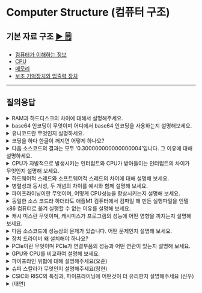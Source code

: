 # Computer Structure (컴퓨터 구조)

## 기본 자료 구조 [▶︎ 🗒](basic.md)

- [컴퓨터가 이해하는 정보](./basic.md#컴퓨터가-이해하는-정보)
- [CPU](./basic.md#CPU)
- [메모리](./basic.md#메모리)
- [보조 기억장치와 입출력 장치](./basic.md#보조기억장치와-입출력장치)

---

## 질의응답

<details>
<summary>RAM과 하드디스크의 차이에 대해서 설명해주세요.</summary>
<p>
- RAM이 CPU가 실행할 프로그램을 저장하는 부품이라면 하드디스크는 전원이 꺼져도 보관할 프로그램을 저장하는 부품
- 휘발성 저장장치인 RAM은 전원이 꺼지면 저장된 내용을 잃지만, 하드디스크는 비휘발성 저장장치이기 때문에 전원이 꺼져도 내용이 남아있다는 차이가 있습니다.
</p>
</details>

<details>
<summary>base64 인코딩이 무엇이며 어디에서 base64 인코딩을 사용하는지 설명해보세요.</summary>
<p>

- 문자 뿐만 아니라 아스키 코드로 표현할 수 없는 이미지 등의 이진 데이터까지 아스키 형태의 문자로 표현하기 위해 사용하는 인코딩 방식
- 주로 이메일에서 첨부파일을 전송하거나 웹에서 이미지 및 파일 데이터를 텍스트 형식으로 포함할 때 사용

창현:

- Base64 인코딩은 바이너리 데이터를 텍스트로 변환하는 인코딩 방식입니다. 변환된 데이터는 일반 텍스트 형식으로 유지되며, 이로 인해 바이너리 데이터를 안전하게 전송하거나 저장할 수 있습니다.
- 이메일에서 첨부파일을 보낼 때 사용합니다. 이메일 프로토콜(SMTP)에서는 바이너리 데이터를 직접 전송할 수 없기 때문에 첨부파일을 Base64로 인코딩하여 전송합니다.
- JWT는 Base64 인코딩을 사용하여 서버와 클라이언트 간에 데이터를 안전하게 주고받을 수 있도록 설계되었습니다.

- Base64를 사용하지 않는 경우:

일반 파일 업로드 (웹사이트): 대부분의 웹사이트에서 파일을 업로드할 때는 Base64 인코딩이 필요하지 않습니다. 브라우저에서 파일을 서버로 업로드할 때는 파일을 그대로 바이너리 형식으로 서버에 전송합니다. 이 과정에서는 **enctype="multipart/form-data"**를 사용하여 바이너리 데이터를 전송하며, Base64로 인코딩할 필요가 없습니다.

</p>
</details>

<details>
<summary>유니코드란 무엇인지 설명하세요.</summary>
<p>

- 여러 국가의 언어나 이모티콘 등을 표현할 수 있는 통일된 문자 집합
- 유니코드마다 부여되어있는 고유한 수 , 코드 포인트를 어떻게 코드로 표현하는지에 따라 다양한 인코딩 방법을 구분 할 수 있습니다.

창현:

- \*유니코드(Unicode)**는 전 세계의 모든 문자를 통일된 방식으로 표현하기 위해 개발된 **문자 인코딩 표준\*\*입니다. 각 언어의 문자, 기호, 이모지 등을 고유한 코드로 정의하여 컴퓨터에서 일관되게 처리할 수 있도록 설계되었습니다.
</p>
</details>

<details>
<summary>코딩을 하다 한글이 깨지면 어떻게 하나요?</summary>

<p>

- 한글이 깨지는 경우는 컴퓨터가 이해할 수 있는 문자의 모음, 문자집합을 인식하지 못했거나, 문자집합을 코드로 표현하는 인코딩 방법을 인식하지 못한 경우입니다
- 따라서 다른 문자 집합을 지원하는 다양한 인코딩 방법을 시도해봐야 합니다

신우 :
- 해당 코딩 환경에서 인식할 수 있는 인코딩 방법, 한글은 대표적으로 EUC-KR과 유니코드등을 확인해 봐야 합니다.
</p>
</details>

<details>
<summary>다음 소스코드의 결과는 모두 ‘0.300000000000000004’입니다. 그 이유에 대해 설명하세요.</summary>
<p>

![문제이미지](img/floating_point.png)

- **부동소수점 수의 이진 표현**:
  컴퓨터는 실수를 이진수(2진법)로 표현합니다. 하지만 `0.1`이나 `0.2` 같은 소수는 이진수로 정확하게 표현할 수 없습니다. 이러한 숫자들은 이진수로 무한하게 반복되므로, 컴퓨터는 이러한 값을 근사치로 저장하게 됩니다.
- **정밀도 한계**:
  컴퓨터가 사용하는 부동소수점 표현(일반적으로 IEEE 754 표준)은 고정된 비트 수를 사용해 소수를 표현합니다. 이로 인해, `0.1 + 0.2`의 결과도 정확히 `0.3`이 아니라 근사치가 됩니다. 이 근사값을 10진수로 변환하면 `0.30000000000000004`로 나타나게 됩니다. 이는 매우 작은 오차이지만, 부동소수점 연산에서는 이러한 오차가 발생할 수밖에 없습니다.
- **언어 간 일관성**:
Python, Java, JavaScript 같은 언어들은 모두 IEEE 754 표준을 따르기 때문에 동일한 결과가 출력됩니다. 각 언어의 내부적인 소수점 처리 방식이 같기 때문에, 같은 수식을 계산할 때 동일한 오차가 발생합니다.

신우 :
- 실수를 다른 진수로 표현할 때, 정확하게 나누어 떨어지지 않아 무한이 반복되는 수들이 있습니다. 컴퓨터의 경우 데이터를 이진수로 저장하는데, '0.1'이나 '0.2'등은 2진수로 무한이 반복되기 때문에 저장할 수 있는 최대 자릿수에서 근사치를 저장합니다. 이 때문에 '0.1'이 컴퓨터에서는 '0.1'에 가까운 근사값이 나오게 되며 컴퓨터에서는 '0.1 + 0.2 = 0.3' 이 아닌 '0.1 + 0.2 = 0.3000000000000004' 가 나오게 됩니다.
</p>
</details>

<details>
<summary>CPU가 자발적으로 발생시키는 인터럽트와 CPU가 받아들이는 인터럽트의 차이가 무엇인지 설명해 보세요.</summary>
<p>
- 여기에 설명을 적어주세요
</p>
</details>

<details>
<summary>하드웨어적 스레드와 소프트웨어적 스레드의 차이에 대해 설명해 보세요.</summary>
<p>
- 여기에 설명을 적어주세요
</p>
</details>

<details>
<summary>병렬성과 동시성, 두 개념의 차이를 예시와 함께 설명해 보세요.</summary>
<p>
- 여기에 설명을 적어주세요
</p>
</details>

<details>
<summary>파이프라이닝이란 무엇이며, 어떻게 CPU성능을 향상시키는지 설명해 보세요.</summary>
<p>
- 여기에 설명을 적어주세요
</p>
</details>

<details>
<summary>동일한 소스 코드라 하더라도 애플M1 컴퓨터에서 컴파일 해 만든 실행파일을 인텔x86 컴퓨터로 옮겨 실행할 수 없는 이유를 설명해 보세요.</summary>
<p>
- 여기에 설명을 적어주세요
</p>
</details>

<details>
<summary>캐시 미스란 무엇이며, 캐시미스가 프로그램의 성능에 어떤 영향을 끼치는지 설명해 보세요.</summary>
<p>
- 여기에 설명을 적어주세요
</p>
</details>

<details>
<summary>다음 소스코드에 성능상의 문제가 있습니다. 어떤 문제인지 설명해 보세요.</summary>

```JAVA
public class Main {
	public static void main(String[] args){
		int[][] matix = new int[20000][20000];
		
		for (int i = 0; i < 20000; i++) {
			for (int j = 0; j < 20000; j++){
				matrix[j][i] = 1;
			}
		}
	}
}
```
<p>
- 여기에 설명을 적어주세요
</p>
</details>

<details>
<summary>장치 드라이버 왜 설치해야 하나요?</summary>
<p>
- 여기에 설명을 적어주세요
</p>
</details>

<details>
<summary>PCIe이란 무엇이며 PCIe가 연결부품의 성능과 어떤 연관이 있는지 설명해 보세요.</summary>
<p>
- 여기에 설명을 적어주세요
</p>
</details>

<details>
<summary>GPU와 CPU를 비교하여 설명해 보세요.</summary>
<p>
- 여기에 설명을 적어주세요
</p>
</details>

<details>
<summary>파이프라인 위협에 대해 설명해주세요(오준)</summary>
<p>
- 여기에 설명을 적어주세요
</p>
</details>

<details>
<summary>슈퍼 스칼라가 무엇인지 설명해주세요(창현)</summary>
<p>
- 여기에 설명을 적어주세요
</p>
</details>

<details>
<summary>CSIC와 RISC의 특징과, 파이프라이닝에 어떤것이 더 유리한지 설명해주세요 (신우)</summary>
<p>
- 여기에 설명을 적어주세요
</p>
</details>

<details>
<summary>(태연)</summary>
<p>
- 여기에 설명을 적어주세요
</p>
</details>